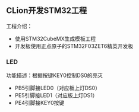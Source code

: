 ## CLion开发STM32工程
工程介绍：
- 使用STM32CubeMX生成模板工程
- 开发板使用正点原子的STM32F03ZET6精英开发板

### LED
功能描述：根据按键KEY0控制DS0的亮灭
- PB5引脚接LED0（对应板上灯DS0）
- PE5引脚接LED1（对应板上灯DS1）
- PE4引脚接KEY0按键